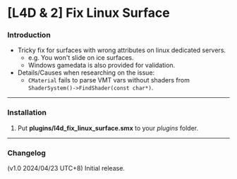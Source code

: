 # [L4D & 2] Fix Linux Surface

### Introduction
- Tricky fix for surfaces with wrong attributes on linux dedicated servers.
    - e.g. You won't slide on ice surfaces.
    - Windows gamedata is also provided for validation.
- Details/Causes when researching on the issue:
    - `CMaterial` fails to parse VMT vars without shaders from `ShaderSystem()->FindShader(const char*)`.

<hr>

### Installation
1. Put **plugins/l4d_fix_linux_surface.smx** to your _plugins_ folder.

<hr>

### Changelog
(v1.0 2024/04/23 UTC+8) Initial release.
